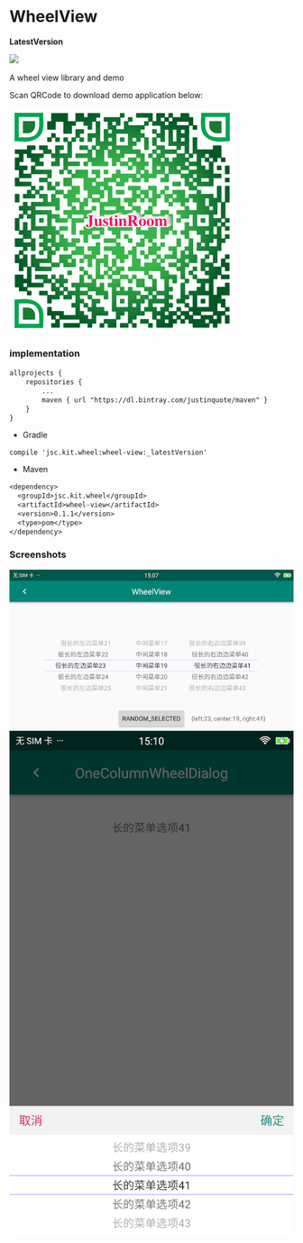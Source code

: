 # WheelView
**LatestVersion**

![](https://api.bintray.com/packages/justinquote/maven/wheel-view/images/download.svg)

A wheel view library and demo


Scan QRCode to download demo application below:

![](/output/wheel_view_demo_qr_code.png)

### implementation
```
allprojects {
    repositories {
        ...
        maven { url "https://dl.bintray.com/justinquote/maven" }
    }
}
```

+ Gradle
```
compile 'jsc.kit.wheel:wheel-view:_latestVersion'
```
+ Maven
```
<dependency>
  <groupId>jsc.kit.wheel</groupId>
  <artifactId>wheel-view</artifactId>
  <version>0.1.1</version>
  <type>pom</type>
</dependency>
```

### Screenshots
![WheelView](/output/shots/wheel_view.png)
![OneColumnWheelDialog](/output/shots/one_column_wheel_dialog.png)
